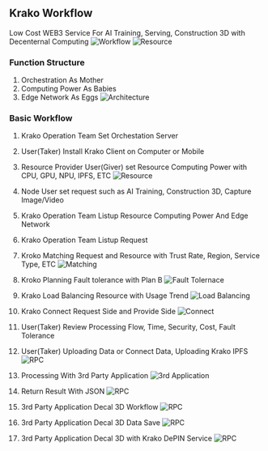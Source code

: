 ## Krako Workflow
Low Cost WEB3 Service For AI Training, Serving, Construction 3D with Decenternal Computing
![Workflow](./images/Workflow_003.PNG)
![Resource](./images/tech_004.png)


### Function Structure
1. Orchestration As Mother
2. Computing Power As Babies
3. Edge Network As Eggs
![Architecture](./images/Architecture_001.PNG)

### Basic Workflow
1. Krako Operation Team Set Orchestation Server

2. User(Taker) Install Krako Client on Computer or Mobile
   
4. Resource Provider User(Giver) set Resource Computing Power with CPU, GPU, NPU, IPFS, ETC
![Resource](./images/tech_002.png)

6. Node User set request such as AI Training, Construction 3D, Capture Image/Video

 
7. Krako Operation Team Listup Resource Computing Power And Edge Network

 
8. Krako Operation Team Listup Request

 
9. Kroko Matching Request and Resource with Trust Rate, Region, Service Type, ETC
![Matching](./images/tech_001.png)

10. Kroko Planning Fault tolerance with Plan B
![Fault Tolernace](./images/tech_011.png)

11. Krako Load Balancing Resource with Usage Trend
![Load Balancing](./images/tech_010.png)

12. Krako Connect Request Side and Provide Side
![Connect](./images/tech_003.png)

13. User(Taker) Review Processing Flow, Time, Security, Cost, Fault Tolerance

 
14. User(Taker) Uploading Data or Connect Data, Uploading Krako IPFS
![RPC](./images/tech_007.png)

15. Processing With 3rd Party Application
![3rd Application](./images/3rdparty_004.PNG)

16. Return Result With JSON
![RPC](./images/tech_009.png)

17. 3rd Party Application Decal 3D Workflow
![RPC](./images/tech_013.png)

18. 3rd Party Application Decal 3D Data Save
![RPC](./images/tech_014.png)

19. 3rd Party Application Decal 3D with Krako DePIN Service
![RPC](./images/tech_009.png)
